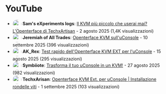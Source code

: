 # YouTube

- <a href="https://www.youtube.com/@Sam's eXperiments logs"><img src="https://yt3.ggpht.com/QypC0fMJdJDxdf_04lp6TWkuorFPB9pVZD8oOLwclsvRfJsfzCz01iaSl56A1J9lcCHUHXEM=s88-c-k-c0x00ffffff-no-rj" alt="" width="28" style="border-radius: 50%; vertical-align: middle;" onerror="this.style.display='none'"></a> **Sam's eXperiments logs**: [Il KVM più piccolo che userai mai? L'Openterface di TechxArtisan](https://www.youtube.com/watch?v=OyVeDDlDbN0) - 2 agosto 2025 (1,4K visualizzazioni)
- <a href="https://www.youtube.com/@Jeremiah of All Trades"><img src="https://yt3.ggpht.com/raayTskKlPrkGR_N2xXgl-XLJ_z3xOlu7kvWXOp_7xu9FkyrDnozvk-suB0udLRxNTTtUfqiNA=s88-c-k-c0x00ffffff-no-rj" alt="" width="28" style="border-radius: 50%; vertical-align: middle;" onerror="this.style.display='none'"></a> **Jeremiah of All Trades**: [Openterface KVM sull'uConsole](https://www.youtube.com/watch?v=gy-auzoEs-4) - 10 settembre 2025 (396 visualizzazioni)
- <a href="https://www.youtube.com/@AK_Rex"><img src="https://yt3.ggpht.com/nIdpTTws2Mo1LxRymbhZOTOUvPrcU1bmUPc1EIz0bzYMYaOYtsyTtwygKlyOhZWaMSBd00In9A=s88-c-k-c0x00ffffff-no-rj" alt="" width="28" style="border-radius: 50%; vertical-align: middle;" onerror="this.style.display='none'"></a> **AK_Rex**: [Test rapido dell'Openterface KVM EXT per l'uConsole](https://www.youtube.com/watch?v=3NKIu-kDpQg) - 15 agosto 2025 (295 visualizzazioni)
- <a href="https://www.youtube.com/@Symbiiote"><img src="https://yt3.ggpht.com/OYi4mIbKHArwGmdur42okpmZ3VMRJlMixLH2YOvgv2EqWzzvxx1wgwh0RugCBjTuYAVGne4B=s88-c-k-c0x00ffffff-no-rj" alt="" width="28" style="border-radius: 50%; vertical-align: middle;" onerror="this.style.display='none'"></a> **Symbiiote**: [Trasforma il tuo uConsole in un KVM!](https://www.youtube.com/watch?v=UaHBOCbXk1Y) - 27 agosto 2025 (982 visualizzazioni)
- <a href="https://www.youtube.com/@TechxArisan"><img src="https://yt3.ggpht.com/QmPxBOCvl-6-q-i3jyLXV5FuR2Hk5CTui_n0IMRRGzlrExNcjifqwUtay63JpahwZT84Iffb3A=s88-c-k-c0x00ffffff-no-rj" alt="" width="28" style="border-radius: 50%; vertical-align: middle;" onerror="this.style.display='none'"></a> **TechxArisan**: [Openterface KVM Ext. per uConsole | Installazione rondelle viti](https://www.youtube.com/watch?v=Yav62fERPTE) - 1 settembre 2025 (103 visualizzazioni)
